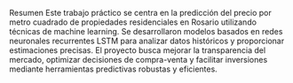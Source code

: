 Resumen
Este trabajo práctico se centra en la predicción del precio por metro cuadrado de propiedades residenciales en Rosario utilizando técnicas de machine learning. Se desarrollaron modelos basados en redes neuronales recurrentes LSTM para analizar datos históricos y proporcionar estimaciones precisas. El proyecto busca mejorar la transparencia del mercado, optimizar decisiones de compra-venta y facilitar inversiones mediante herramientas predictivas robustas y eficientes.
